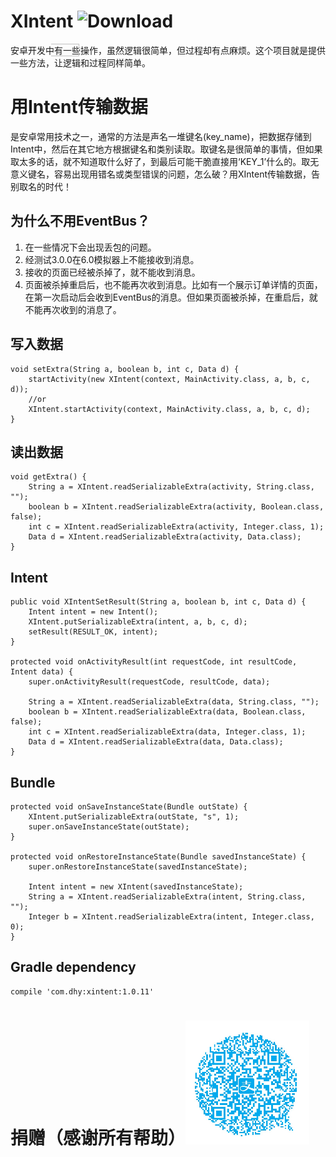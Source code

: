 # XIntent ![Download](https://api.bintray.com/packages/donalddu/maven/com.dhy.xintent/images/download.svg)


<img src="https://api.bintray.com/packages/donalddu/maven/com.dhy.xintent/images/download.svg" width="110" height="20" style="position:absolute;clip:rect(0px,110px,20px,65px)"/>

安卓开发中有一些操作，虽然逻辑很简单，但过程却有点麻烦。这个项目就是提供一些方法，让逻辑和过程同样简单。

# 用Intent传输数据
是安卓常用技术之一，通常的方法是声名一堆键名(key_name)，把数据存储到Intent中，然后在其它地方根据键名和类别读取。取键名是很简单的事情，但如果取太多的话，就不知道取什么好了，到最后可能干脆直接用‘KEY_1’什么的。取无意义键名，容易出现用错名或类型错误的问题，怎么破？用XIntent传输数据，告别取名的时代！

## 为什么不用EventBus？
1. 在一些情况下会出现丢包的问题。
2. 经测试3.0.0在6.0模拟器上不能接收到消息。
3. 接收的页面已经被杀掉了，就不能收到消息。
4. 页面被杀掉重启后，也不能再次收到消息。比如有一个展示订单详情的页面，在第一次启动后会收到EventBus的消息。但如果页面被杀掉，在重启后，就不能再次收到的消息了。

## 写入数据
	void setExtra(String a, boolean b, int c, Data d) {
		startActivity(new XIntent(context, MainActivity.class, a, b, c, d));
		//or
		XIntent.startActivity(context, MainActivity.class, a, b, c, d);
	}
## 读出数据
	void getExtra() {
		String a = XIntent.readSerializableExtra(activity, String.class, "");
		boolean b = XIntent.readSerializableExtra(activity, Boolean.class, false);
		int c = XIntent.readSerializableExtra(activity, Integer.class, 1);
		Data d = XIntent.readSerializableExtra(activity, Data.class);
	}
## Intent
	public void XIntentSetResult(String a, boolean b, int c, Data d) {
		Intent intent = new Intent();
		XIntent.putSerializableExtra(intent, a, b, c, d);
		setResult(RESULT_OK, intent);
	}
	
	protected void onActivityResult(int requestCode, int resultCode, Intent data) {
		super.onActivityResult(requestCode, resultCode, data);
		
		String a = XIntent.readSerializableExtra(data, String.class, "");
		boolean b = XIntent.readSerializableExtra(data, Boolean.class, false);
		int c = XIntent.readSerializableExtra(data, Integer.class, 1);
		Data d = XIntent.readSerializableExtra(data, Data.class);
	}
## Bundle
    
    protected void onSaveInstanceState(Bundle outState) {
        XIntent.putSerializableExtra(outState, "s", 1);
        super.onSaveInstanceState(outState);
    }
 
    protected void onRestoreInstanceState(Bundle savedInstanceState) {
        super.onRestoreInstanceState(savedInstanceState);
        
        Intent intent = new XIntent(savedInstanceState);
        String a = XIntent.readSerializableExtra(intent, String.class, "");
        Integer b = XIntent.readSerializableExtra(intent, Integer.class, 0);
    }
## Gradle dependency
	compile 'com.dhy:xintent:1.0.11'
	
# 捐赠（感谢所有帮助）![image](https://raw.githubusercontent.com/DonaldDu/XIntent/master/qrcode_alipay.png)
